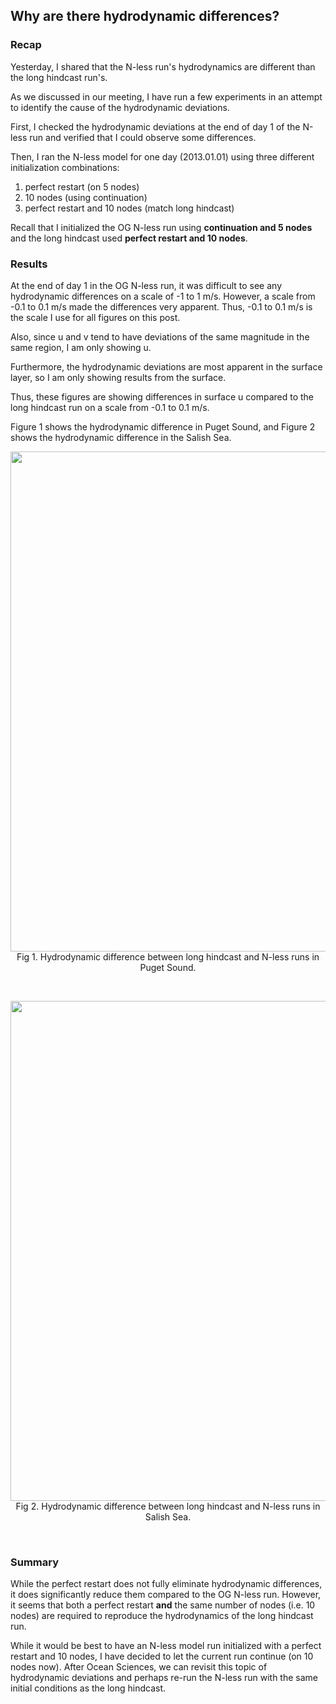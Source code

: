 ## Why are there hydrodynamic differences?

### Recap

Yesterday, I shared that the N-less run's hydrodynamics are different than the long hindcast run's.

As we discussed in our meeting, I have run a few experiments in an attempt to identify the cause of the hydrodynamic deviations.

First, I checked the hydrodynamic deviations at the end of day 1 of the N-less run and verified that I could observe some differences.

Then, I ran the N-less model for one day (2013.01.01) using three different initialization combinations:

1. perfect restart (on 5 nodes)
2. 10 nodes (using continuation)
3. perfect restart and 10 nodes (match long hindcast)

Recall that I initialized the  OG N-less run using **continuation and 5 nodes** and the long hindcast used **perfect restart and 10 nodes**.

### Results

At the end of day 1 in the OG N-less run, it was difficult to see any hydrodynamic differences on a scale of -1 to 1 m/s. However, a scale from -0.1 to 0.1 m/s made the differences very apparent. Thus, -0.1 to 0.1 m/s is the scale I use for all figures on this post.

Also, since u and v tend to have deviations of the same magnitude in the same region, I am only showing u.

Furthermore, the hydrodynamic deviations are most apparent in the surface layer, so I am only showing results from the surface.

Thus, these figures are showing differences in surface u compared to the long hindcast run on a scale from -0.1 to 0.1 m/s.

Figure 1 shows the hydrodynamic difference in Puget Sound, and Figure 2 shows the hydrodynamic difference in the Salish Sea.

<p style="text-align:center;"><img src="https://github.com/ajleeson/LO_user/assets/15829099/01de2f43-bc8c-4c04-8ea6-679db0b32ec5" width="800"/><br>Fig 1. Hydrodynamic difference between long hindcast and N-less runs in Puget Sound.
</p><br>

<p style="text-align:center;"><img src="https://github.com/ajleeson/LO_user/assets/15829099/c682f75e-877a-49e7-b51c-8ab53fbbe0c0" width="800"/><br>Fig 2. Hydrodynamic difference between long hindcast and N-less runs in Salish Sea.
</p><br>

### Summary

While the perfect restart does not fully eliminate hydrodynamic differences, it does significantly reduce them compared to the OG N-less run. However, it seems that both a perfect restart **and** the same number of nodes (i.e. 10 nodes) are required to reproduce the hydrodynamics of the long hindcast run.

While it would be best to have an N-less model run initialized with a perfect restart and 10 nodes, I have decided to let the current run continue (on 10 nodes now). After Ocean Sciences, we can revisit this topic of hydrodynamic deviations and perhaps re-run the N-less run with the same initial conditions as the long hindcast.